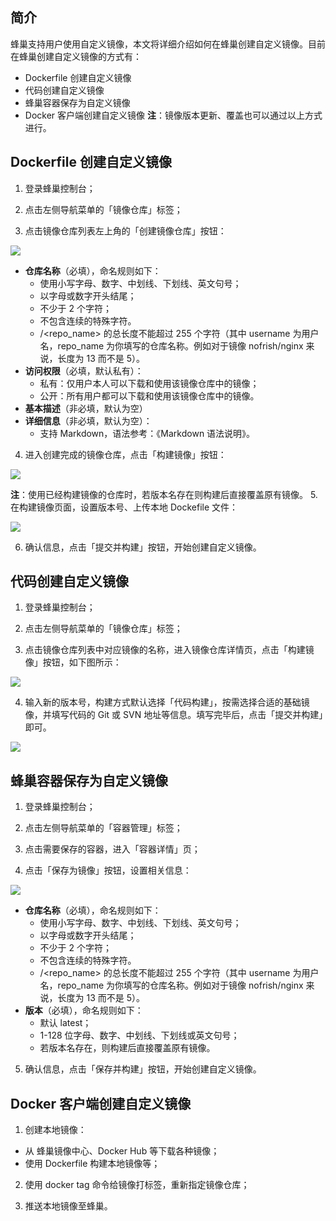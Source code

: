## 简介

蜂巢支持用户使用自定义镜像，本文将详细介绍如何在蜂巢创建自定义镜像。目前在蜂巢创建自定义镜像的方式有：

* Dockerfile 创建自定义镜像
* 代码创建自定义镜像
* 蜂巢容器保存为自定义镜像
* Docker 客户端创建自定义镜像
**注**：镜像版本更新、覆盖也可以通过以上方式进行。

## Dockerfile 创建自定义镜像

1.  登录蜂巢控制台；

2.  点击左侧导航菜单的「镜像仓库」标签；

3.  点击镜像仓库列表左上角的「创建镜像仓库」按钮：

![](./image/创建自定义镜像-创建镜像仓库.png)

* **仓库名称**（必填），命名规则如下：
  * 使用小写字母、数字、中划线、下划线、英文句号；
  * 以字母或数字开头结尾；
  * 不少于 2 个字符；
  * 不包含连续的特殊字符。
  * <username>/<repo_name> 的总长度不能超过 255 个字符（其中 username 为用户名，repo_name 为你填写的仓库名称。例如对于镜像 nofrish/nginx 来说，长度为 13 而不是 5）。
* **访问权限**（必填，默认私有）：
  * 私有：仅用户本人可以下载和使用该镜像仓库中的镜像；
  * 公开：所有用户都可以下载和使用该镜像仓库中的镜像。
* **基本描述**（非必填，默认为空）
* **详细信息**（非必填，默认为空）：
  * 支持 Markdown，语法参考：《Markdown 语法说明》。
4.  进入创建完成的镜像仓库，点击「构建镜像」按钮：

![](./image/创建自定义镜像-构建镜像.png)

**注**：使用已经构建镜像的仓库时，若版本名存在则构建后直接覆盖原有镜像。
5.  在构建镜像页面，设置版本号、上传本地 Dockefile 文件：

![](./image/创建自定义镜像-提交并创建镜像.png)

6.  确认信息，点击「提交并构建」按钮，开始创建自定义镜像。

## 代码创建自定义镜像

1.  登录蜂巢控制台；

2.  点击左侧导航菜单的「镜像仓库」标签；

3.  点击镜像仓库列表中对应镜像的名称，进入镜像仓库详情页，点击「构建镜像」按钮，如下图所示：

![](./image/代码自定义镜像_镜像详情.png)

4.  输入新的版本号，构建方式默认选择「代码构建」，按需选择合适的基础镜像，并填写代码的 Git 或 SVN 地址等信息。填写完毕后，点击「提交并构建」即可。

![](./image/代码自定义镜像_构建镜像.png)

## 蜂巢容器保存为自定义镜像

1.  登录蜂巢控制台；

2.  点击左侧导航菜单的「容器管理」标签；

3.  点击需要保存的容器，进入「容器详情」页；

4.  点击「保存为镜像」按钮，设置相关信息：

![](./image/创建自定义镜像-容器保存为镜像.png)

* **仓库名称**（必填），命名规则如下：
  * 使用小写字母、数字、中划线、下划线、英文句号；
  * 以字母或数字开头结尾；
  * 不少于 2 个字符；
  * 不包含连续的特殊字符。
  * <username>/<repo_name> 的总长度不能超过 255 个字符（其中 username 为用户名，repo_name 为你填写的仓库名称。例如对于镜像 nofrish/nginx 来说，长度为 13 而不是 5）。
* **版本**（必填），命名规则如下：
  * 默认 latest；
  * 1-128 位字母、数字、中划线、下划线或英文句号；
  * 若版本名存在，则构建后直接覆盖原有镜像。
5. 确认信息，点击「保存并构建」按钮，开始创建自定义镜像。

## Docker 客户端创建自定义镜像

1.  创建本地镜像：

* 从 蜂巢镜像中心、Docker Hub 等下载各种镜像；
* 使用 Dockerfile 构建本地镜像等；
2.  使用 docker tag 命令给镜像打标签，重新指定镜像仓库；

3.  推送本地镜像至蜂巢。

































